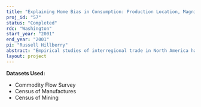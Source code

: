 ```yaml
---
title: "Explaining Home Bias in Consumption: Production Location, Magnification, and Hysteresis"
proj_id: "57"
status: "Completed"
rdc: "Washington"
start_year: "2001"
end_year: "2001"
pi: "Russell Hillberry"
abstract: "Empirical studies of interregional trade in North America have found that trade within national borders exceeds trade across national borders by a factor of twenty.  This study proposes and tests explanations for why trade appears to be so dramatically reduced by national borders.  The chief hypothesis is that firms' location decisions endogenously create "home bias" in trade flows.  Additional implications of the model include magnification (measured border costs dramatically overstate true costs), hysteresis (measured border effects persist after actual costs drop to zero) and internal border effects (shipping patterns within a country exhibit discontinuities that mimic costs).  The paper suggests theoretical improvements on the standard "gravity" model of trade, and proposes empirical tests that can be used to assess the model, relative to the gravity model. We will use the Commodity Flow data to analyze two broad implications of this model.  One, are composition effects, ignored in the previous literature, critical for understanding measured border effects? Two, are the co-location decisions of intermediate and final goods producers the source of the composition effects?"
layout: project
---
```


**Datasets Used:**

  - Commodity Flow Survey 
  - Census of Manufactures 
  - Census of Mining 

